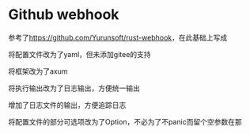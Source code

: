 # Github webhook

参考了<https://github.com/Yurunsoft/rust-webhook>，在此基础上写成

将配置文件改为了yaml，但未添加gitee的支持

将框架改为了axum

将执行输出改为了日志输出，方便统一输出

增加了日志文件的输出，方便追踪日志

将配置文件的部分可选项改为了Option，不必为了不panic而留个空参数在那